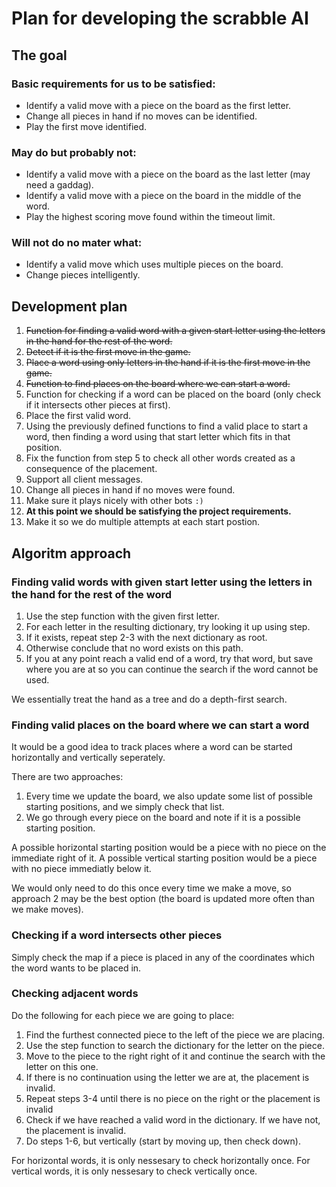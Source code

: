 # Plan for developing the scrabble AI

## The goal

### Basic requirements for us to be satisfied:
- Identify a valid move with a piece on the board as the first letter.
- Change all pieces in hand if no moves can be identified.
- Play the first move identified.

### May do but probably not:
- Identify a valid move with a piece on the board as the last letter (may need a gaddag).
- Identify a valid move with a piece on the board in the middle of the word.
- Play the highest scoring move found within the timeout limit.

### Will not do no mater what:
- Identify a valid move which uses multiple pieces on the board.
- Change pieces intelligently.

## Development plan
1. ~~Function for finding a valid word with a given start letter using the letters in the hand for the rest of the word.~~
2. ~~Detect if it is the first move in the game.~~
3. ~~Place a word using only letters in the hand if it is the first move in the game.~~
4. ~~Function to find places on the board where we can start a word.~~
5. Function for checking if a word can be placed on the board (only check if it intersects other pieces at first).
6. Place the first valid word.
7. Using the previously defined functions to find a valid place to start a word, then finding a word using that start letter which fits in that position.
8. Fix the function from step 5 to check all other words created as a consequence of the placement.
9. Support all client messages.
10. Change all pieces in hand if no moves were found.
11. Make sure it plays nicely with other bots `:)`
12. **At this point we should be satisfying the project requirements.**
13. Make it so we do multiple attempts at each start postion.

## Algoritm approach

### Finding valid words with given start letter using the letters in the hand for the rest of the word
1. Use the step function with the given first letter.
2. For each letter in the resulting dictionary, try looking it up using step.
3. If it exists, repeat step 2-3 with the next dictionary as root.
4. Otherwise conclude that no word exists on this path.
5. If you at any point reach a valid end of a word, try that word, but save where you are at so you can continue the search if the word cannot be used.

We essentially treat the hand as a tree and do a depth-first search.

### Finding valid places on the board where we can start a word
It would be a good idea to track places where a word can be started horizontally and vertically seperately.

There are two approaches:
1. Every time we update the board, we also update some list of possible starting positions, and we simply check that list.
2. We go through every piece on the board and note if it is a possible starting position.

A possible horizontal starting position would be a piece with no piece on the immediate right of it. A possible vertical starting position would be a piece with no piece immediatly below it.

We would only need to do this once every time we make a move, so approach 2 may be the best option (the board is updated more often than we make moves).

### Checking if a word intersects other pieces
Simply check the map if a piece is placed in any of the coordinates which the word wants to be placed in.

### Checking adjacent words
Do the following for each piece we are going to place:
1. Find the furthest connected piece to the left of the piece we are placing.
2. Use the step function to search the dictionary for the letter on the piece.
3. Move to the piece to the right right of it and continue the search with the letter on this one.
4. If there is no continuation using the letter we are at, the placement is invalid.
5. Repeat steps 3-4 until there is no piece on the right or the placement is invalid
6. Check if we have reached a valid word in the dictionary. If we have not, the placement is invalid.
7. Do steps 1-6, but vertically (start by moving up, then check down).

For horizontal words, it is only nessesary to check horizontally once.
For vertical words, it is only nessesary to check vertically once.